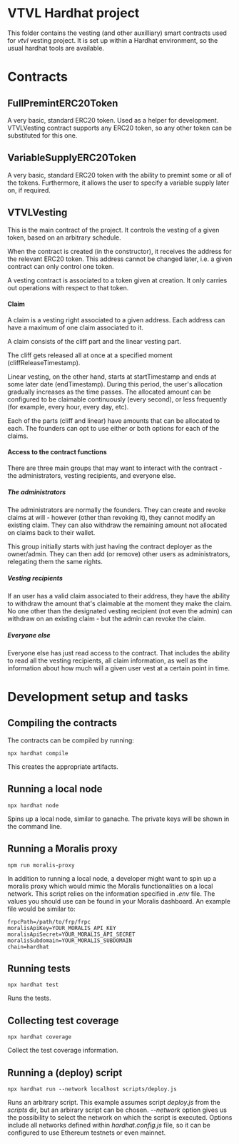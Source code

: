 # VTVL Hardhat project

This folder contains the vesting (and other auxilliary) smart contracts used for *vtvl* vesting project. It is set up within a Hardhat environment, so the usual hardhat tools are available.

# Contracts

## FullPremintERC20Token 
A very basic, standard ERC20 token. Used as a helper for development. VTVLVesting contract supports any ERC20 token, so any other token can be substituted for this one.

## VariableSupplyERC20Token 
A very basic, standard ERC20 token with the ability to premint some or all of the tokens. Furthermore, it allows the user to specify a variable supply later on, if required.

## VTVLVesting
This is the main contract of the project. It controls the vesting of a given token, based on an arbitrary schedule.

When the contract is created (in the constructor), it receives the address for the relevant ERC20 token. This address cannot be changed later, i.e. a given contract can only control one token.

A vesting contract is associated to a token given at creation. It only carries out operations with respect to that token.

#### Claim
A claim is a vesting right associated to a given address. Each address can have a maximum of one claim associated to it.

A claim consists of the cliff part and the linear vesting part. 

The cliff gets released all at once at a specified moment (cliffReleaseTimestamp). 

Linear vesting, on the other hand, starts at startTimestamp and ends at some later date (endTimestamp). During this period, the user's allocation gradually increases as the time passes. The allocated amount can be configured to be claimable continuously (every second), or less frequently (for example, every hour, every day, etc).

Each of the parts (cliff and linear) have amounts that can be allocated to each. The founders can opt to use either or both options for each of the claims.

#### Access to the contract functions
There are three main groups that may want to interact with the contract - the administrators, vesting recipients, and everyone else.

##### The administrators
The administrators are normally the founders. They can create and revoke claims at will - however (other than revoking it), they cannot modify an existing claim. They can also withdraw the remaining amount not allocated on claims back to their wallet.

This group initially starts with just having the contract deployer as the owner/admin. They can then add (or remove) other users as administrators, relegating them the same rights.

##### Vesting recipients
If an user has a valid claim associated to their address, they have the ability to withdraw the amount that's claimable at the moment they make the claim. No one other than the designated vesting recipient (not even the admin) can withdraw on an existing claim - but the admin can revoke the claim.

##### Everyone else
Everyone else has just read access to the contract. That includes the ability to read all the vesting recipients, all claim information, as well as the information about how much will a given user vest at a certain point in time.



# Development setup and tasks

## Compiling the contracts
The contracts can be compiled by running:

```shell
npx hardhat compile
```
This creates the appropriate artifacts.

## Running a local node
```shell
npx hardhat node
```
Spins up a local node, similar to ganache. The private keys will be shown in the command line.

## Running a Moralis proxy
```shell
npm run moralis-proxy
```
In addition to running a local node, a developer might want to spin up a moralis proxy which would mimic the Moralis functionalities on a local network. This script relies on the information specified in *.env* file. The values you should use can be found in your Moralis dashboard. An example file would be similar to:
```
frpcPath=/path/to/frp/frpc
moralisApiKey=YOUR_MORALIS_API_KEY
moralisApiSecret=YOUR_MORALIS_API_SECRET
moralisSubdomain=YOUR_MORALIS_SUBDOMAIN
chain=hardhat
```

## Running tests
```shell
npx hardhat test
```
Runs the tests.

## Collecting test coverage
```shell
npx hardhat coverage
```
Collect the test coverage information.

## Running a (deploy) script
```shell
npx hardhat run --network localhost scripts/deploy.js
```
Runs an arbitrary script. This example assumes script *deploy.js* from the *scripts* dir, but an arbirary script can be chosen. *--network* option gives us the possibility to select the network on which the script is executed. Options include all networks defined within *hardhat.config.js* file, so it can be configured to use Ethereum testnets or even mainnet.
